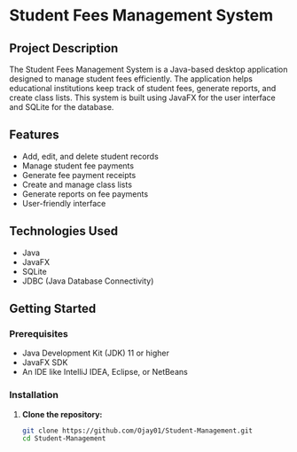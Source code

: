 # Student Fees Management System

## Project Description

The Student Fees Management System is a Java-based desktop application designed to manage student fees efficiently. The application helps educational institutions keep track of student fees, generate reports, and create class lists. This system is built using JavaFX for the user interface and SQLite for the database.

## Features

- Add, edit, and delete student records
- Manage student fee payments
- Generate fee payment receipts
- Create and manage class lists
- Generate reports on fee payments
- User-friendly interface

## Technologies Used

- Java
- JavaFX
- SQLite
- JDBC (Java Database Connectivity)

## Getting Started

### Prerequisites

- Java Development Kit (JDK) 11 or higher
- JavaFX SDK
- An IDE like IntelliJ IDEA, Eclipse, or NetBeans

### Installation

1. **Clone the repository:**
   ```sh
   git clone https://github.com/Ojay01/Student-Management.git
   cd Student-Management
